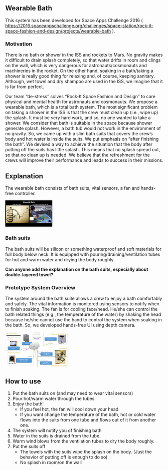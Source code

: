 ## Wearable Bath
This system has been developed for Space Apps Challenge 2016 ( https://2016.spaceappschallenge.org/challenges/space-station/rock-it-space-fashion-and-design/projects/wearable-bath ).

### Motivation

There is no bath or shower in the ISS and rockets to Mars. No gravity makes it difficult to drain splash completely, so that water drifts in room and clings on the wall, which is very dangerous for astronauts/cosmonauts and machineries in the rocket. On the other hand, soaking in a bath/taking a shower is really good thing for relaxing and, of course, keeping sanitary. Although, wet towel and dry shampoo are used in the ISS, we imagine that it is far from perfect.

Our team “de-stress” solves “Rock-It Space Fashion and Design” to care physical and mental health for astronauts and cosmonauts. We propose a wearable bath, which is a total bath system. The most significant problem on taking a shower in the ISS is that the crew must clean up (i.e., wipe up) the splash. It must be very hard work, and so, no one wanted to take a shower. We consider that bath is suitable in the space because shower generate splash. However, a bath tub would not work in the environment of no gravity. So, we came up with a slim bath suits that covers the crew’s body and hot water is inside the suits. We put emphasis on “after finishing the bath”. We devised a way to achieve the situation that the body after putting off the suits has little splash. This means that no splash spread out, so that no clean up is needed. We believe that the refreshment for the crews will improve their performance and leads to success in their missions.

## Explanation

The wearable bath consists of bath suits, vital sensors, a fan and hands-free controller. 

<img src="https://github.com/yukinagai/de-stress/blob/master/img/wearable_bath.png" alt="Drawing" style="width: 150px;"/>

### Bath suits
The bath suits will be silicon or something waterproof and soft materials for full body below neck. It is equipped with pouring/draining/ventilation tubes for hot and warm water and drying the body roughly. 

**Can anyone add the explanation on the bath suits, especially about double-layered towel?**

### Prototype System Overview
The system around the bath suite allows a crew to enjoy a bath comfortably and safely. The vital information is monitored using sensors to notify when to finish soaking. The fan is for cooling face/head. He/she can control the bath related things (e.g., the temperature of the water) by shaking the head because he/she cannot use the hand to control the system when soaking in the bath. So, we developed hands-free UI using depth camera.

<img src="https://github.com/yukinagai/de-stress/blob/master/img/system_diagram.png" alt="Drawing" style="width: 200px;"/>

## How to use

1. Put the bath suits on (and may need to wear vital sensors)
2. Pour hot/warm water through the tubes.
3. Enjoy the bath!
    * If you feel hot, the fan will cool down your head
    * If you want change the temperature of the bath, hot or cold water flows into the suits from one tube and flows out of it from another one.
4. The system will notify you of finishing bath
5. Water in the suits is drained from the tube.
6. Warm wind blows from the ventilation tubes to dry the body roughly.
7. Put the suits off
    * The towels with the suits wipe the splash on the body. (Just the behavior of putting off is enough to do so)
    * No splash in room/on the wall
